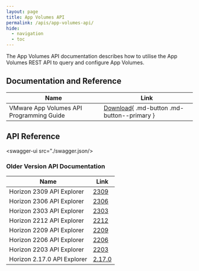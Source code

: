 ```yaml
---
layout: page
title: App Volumes API
permalink: /apis/app-volumes-api/
hide:
  - navigation
  - toc
---
```


The App Volumes API documentation describes how to utilise the App Volumes REST API to query and configure App Volumes.

## Documentation and Reference
| Name | Link |
| --- | --- |
| VMware App Volumes API Programming Guide | [Download](VMware%20App%20Volumes%20API%20Programming%20Guide.pdf){ .md-button .md-button--primary } |

## API Reference
<swagger-ui src="./swagger.json/>

### Older Version API Documentation
| Name | Link |
| --- | --- |
| Horizon 2309 API Explorer | [2309](./versions/2309/index.md) |
| Horizon 2306 API Explorer | [2306](./versions/2306/index.md) |
| Horizon 2303 API Explorer | [2303](./versions/2303/index.md) |
| Horizon 2212 API Explorer | [2212](./versions/2212/index.md) |
| Horizon 2209 API Explorer | [2209](./versions/2209/index.md) |
| Horizon 2206 API Explorer | [2206](./versions/2206/index.md) |
| Horizon 2203 API Explorer | [2203](./versions/2203/index.md) |
| Horizon 2.17.0 API Explorer | [2.17.0](./versions/2.17.0/index.md) |
